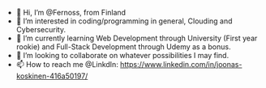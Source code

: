 - 👋 Hi, I’m @Fernoss, from Finland
- 👀 I’m interested in coding/programming in general, Clouding and Cybersecurity.
- 🌱 I’m currently learning Web Development through University (First year rookie) and Full-Stack Development through Udemy as a bonus.
- 💞️ I’m looking to collaborate on whatever possibilities I may find. 
- 📫 How to reach me @LinkdIn: https://www.linkedin.com/in/joonas-koskinen-416a50197/

<!---
Fernoss/Fernoss is a ✨ special ✨ repository because its `README.md` (this file) appears on your GitHub profile.
You can click the Preview link to take a look at your changes.
--->

